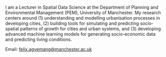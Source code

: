 I am a Lecturer in Spatial Data Science at the Department of Planning and Environmental Management (PEM), University of Manchester.
My research centers around (1) understanding and modelling urbanisation processes in developing cities, (2) building tools for simulating and predicting socio-spatial patterns of growth for cities and urban systems, and (3) developing advanced machine learning models for generating socio-economic data and predicting living conditions.

Email: felix.agyemang@manchester.ac.uk
